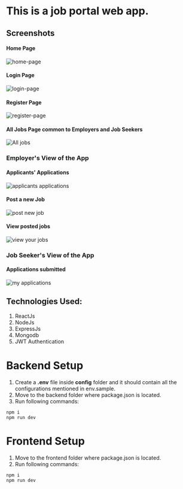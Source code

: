 # This is a job portal web app.

## Screenshots
#### Home Page
![home-page](https://github.com/user-attachments/assets/bec01ed8-2b08-43c4-b88f-e049c6dc403b)

#### Login Page
![login-page](https://github.com/user-attachments/assets/3568ab24-9694-48db-bed9-747bae5f6ba8)

#### Register Page
![register-page](https://github.com/user-attachments/assets/23e92a3c-c1ca-43b6-a408-e958525369ff)

#### All Jobs Page common to Employers and Job Seekers
![All jobs](https://github.com/user-attachments/assets/94be6171-ec9e-4cec-b115-a1538d4fe940)

### Employer's View of the App
#### Applicants' Applications
![applicants applications](https://github.com/user-attachments/assets/e4ff11d2-54c9-48ec-b34c-ee67a157e0d4)

#### Post a new Job
![post new job](https://github.com/user-attachments/assets/e0bafee2-e62b-413b-a702-251a3219db11)

#### View posted jobs
![view your jobs](https://github.com/user-attachments/assets/9f1d3c35-894b-400e-8617-fa14755f2ec5)

### Job Seeker's View of the App
#### Applications submitted
![my applications](https://github.com/user-attachments/assets/02ef7390-82e9-4108-8830-5bf30341ddd6)

## Technologies Used:
1. ReactJs
2. NodeJs
3. ExpressJs
4. Mongodb
5. JWT Authentication

# Backend Setup
1. Create a <b>.env</b> file inside <b>config</b> folder and it should contain all the configurations mentioned in env.sample.
2. Move to the backend folder where package.json is located.
3. Run following commands:
```
npm i
npm run dev
```

# Frontend Setup
1. Move to the frontend folder where package.json is located.
3. Run following commands:
```
npm i
npm run dev
```
